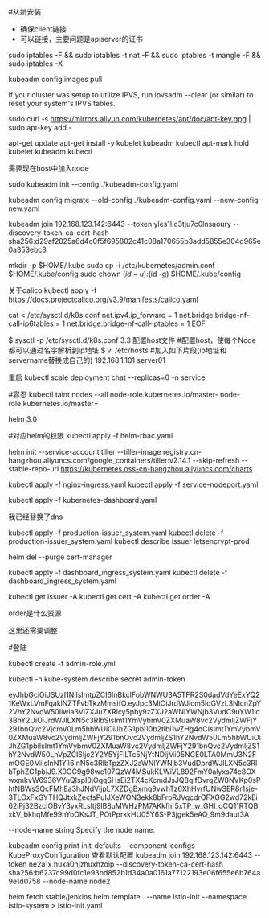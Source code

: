 #从新安装
- 确保client链接
- 可以链接，主要问题是apiserver的证书

sudo iptables -F && sudo iptables -t nat -F && sudo iptables -t mangle -F && sudo iptables -X

kubeadm config images pull

If your cluster was setup to utilize IPVS, run ipvsadm --clear (or similar)
to reset your system's IPVS tables.

sudo curl -s https://mirrors.aliyun.com/kubernetes/apt/doc/apt-key.gpg | sudo apt-key add -

apt-get update
apt-get install -y kubelet kubeadm kubectl
apt-mark hold kubelet kubeadm kubectl


需要现在host中加入node

sudo kubeadm init --config ./kubeadm-config.yaml


kubeadm config migrate --old-config ./kubeadm-config.yaml --new-config new.yaml


kubeadm join 192.168.123.142:6443 --token yles1l.c3tju7c0lnsaoury --discovery-token-ca-cert-hash sha256:d29af2825a6d4c0f5f695802c41c08a170655b3add5855e304d965e0a353ebc8

mkdir -p $HOME/.kube
sudo cp -i /etc/kubernetes/admin.conf $HOME/.kube/config
sudo chown $(id -u):$(id -g) $HOME/.kube/config

关于calico
kubectl apply -f https://docs.projectcalico.org/v3.9/manifests/calico.yaml

cat <<EOF > /etc/sysctl.d/k8s.conf
  net.ipv4.ip_forward = 1
  net.bridge.bridge-nf-call-ip6tables = 1
  net.bridge.bridge-nf-call-iptables = 1
EOF

$ sysctl -p /etc/sysctl.d/k8s.conf
3.3 配置host文件
#配置host，使每个Node都可以通过名字解析到ip地址
$ vi /etc/hosts
#加入如下片段(ip地址和servername替换成自己的)
192.168.1.101 server01

重启
kubectl scale deployment chat --replicas=0 -n service

#容忍
kubectl taint nodes --all node-role.kubernetes.io/master-
node-role.kubernetes.io/master=

helm 3.0


#对应helm的权限
kubectl apply -f helm-rbac.yaml

helm init --service-account tiller --tiller-image registry.cn-hangzhou.aliyuncs.com/google_containers/tiller:v2.14.1 --skip-refresh --stable-repo-url https://kubernetes.oss-cn-hangzhou.aliyuncs.com/charts

kubectl apply -f nginx-ingress.yaml
kubectl apply -f service-nodeport.yaml

kubectl apply -f kubernetes-dashboard.yaml


我已经替换了dns
<!-- #这里临时替换dns -->
<!-- kubectl apply -f cert-manager.yaml -n cert-manager -->

<!-- kubectl apply -f production-issuer.yaml
kubectl delete -f production-issuer.yaml
kubectl describe issuer letsencrypt-prod -->

kubectl apply -f production-issuer_system.yaml
kubectl delete -f production-issuer_system.yaml
kubectl describe issuer letsencrypt-prod

helm del --purge cert-manager

kubectl apply -f dashboard_ingress_system.yaml
kubectl delete -f dashboard_ingress_system.yaml



<!-- kubectl logs --tail=20 nginx-ingress-controller-7f4b7d7b5f-sbslm -n ingress-nginx

kubectl logs --tail=20 cert-manager-54dffbdd8b-5hxwn   -n cert-manager

kubectl logs --tail=20 cert-manager-cainjector-7688bf9689-rth56 -n cert-manager -->
<!-- kubectl logs --tail=20 cert-manager-webhook-dfcbcc64b-knnxt -n cert-manager -->


kubectl get issuer -A
kubectl get cert -A
kubectl get order -A

order是什么资源

这里还需要调整

#登陆

kubectl create -f admin-role.yml

kubectl -n kube-system describe secret admin-token

<!-- https://rootsongjc.gitbooks.io/kubernetes-handbook/guide/kubectl-user-authentication-authorization.html


helm install stable/kubernetes-dashboard -n kubernetes-dashboard --namespace kube-system -->

 eyJhbGciOiJSUzI1NiIsImtpZCI6InBkclFobWNWU3A5TFR2S0dadVdYeExYQ21KeWxLVmFqaklNZTFvbTkzMmsifQ.eyJpc3MiOiJrdWJlcm5ldGVzL3NlcnZpY2VhY2NvdW50Iiwia3ViZXJuZXRlcy5pby9zZXJ2aWNlYWNjb3VudC9uYW1lc3BhY2UiOiJrdWJlLXN5c3RlbSIsImt1YmVybmV0ZXMuaW8vc2VydmljZWFjY291bnQvc2VjcmV0Lm5hbWUiOiJhZG1pbi10b2tlbi1wZHg4dCIsImt1YmVybmV0ZXMuaW8vc2VydmljZWFjY291bnQvc2VydmljZS1hY2NvdW50Lm5hbWUiOiJhZG1pbiIsImt1YmVybmV0ZXMuaW8vc2VydmljZWFjY291bnQvc2VydmljZS1hY2NvdW50LnVpZCI6Ijc2Y2Y5YjFlLTc5NjYtNDljMi05NGE0LTA0MmU3N2FmOGE0MiIsInN1YiI6InN5c3RlbTpzZXJ2aWNlYWNjb3VudDprdWJlLXN5c3RlbTphZG1pbiJ9.X0OC9g98we107QzW4MSukKLWiVL892FmY0alyxs74c8OXwxmkvW6936VYuQIspI0jOgqSHsEi2TX4cKcmdJsJQ8glfDvrqZW8NVKp0sPhtNBWsSQcFMhEa3hJNdVljpL7XZDgBxmq9vwhTz6XhHvrfUNwSER8r1sje-3TLOxFxGYTHQJtxkZecfsPuIJXeWON3ekk8bFrpRJVgcdrOFXGG2wd72kEi62iPj32BzclOBvY3yxRLsltj9lB8uMWHzPM7AKkfhr5xTP_w_GHl_qCQ11RTQBxkV_bkhqMfe99nYoOKsJT_POtPprkkHU05Y6S-P3jgek5eAQ_9m9daut3A

 --node-name string                              Specify the node name.

 kubeadm config print init-defaults --component-configs KubeProxyConfiguration
 查看默认配置
 kubeadm join 192.168.123.142:6443 --token ne2a1x.huxa0hjzhuxhzoip --discovery-token-ca-cert-hash sha256:b6237c99d0fc1e93bd852b1d34a0a0161a77122193e06f655e6b764a9e1d0758 --node-name node2

helm fetch stable/jenkins
helm template . --name istio-init --namespace istio-system > istio-init.yaml